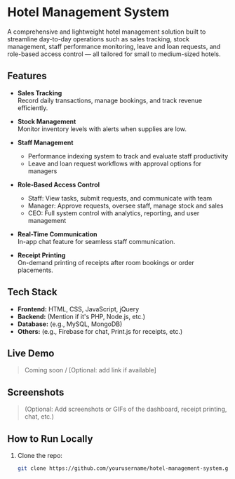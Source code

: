 # Hotel Management System

A comprehensive and lightweight hotel management solution built to streamline day-to-day operations such as sales tracking, stock management, staff performance monitoring, leave and loan requests, and role-based access control — all tailored for small to medium-sized hotels.

## Features

- **Sales Tracking**  
  Record daily transactions, manage bookings, and track revenue efficiently.

- **Stock Management**  
  Monitor inventory levels with alerts when supplies are low.

- **Staff Management**  
  - Performance indexing system to track and evaluate staff productivity  
  - Leave and loan request workflows with approval options for managers

- **Role-Based Access Control**  
  - Staff: View tasks, submit requests, and communicate with team  
  - Manager: Approve requests, oversee staff, manage stock and sales  
  - CEO: Full system control with analytics, reporting, and user management

- **Real-Time Communication**  
  In-app chat feature for seamless staff communication.

- **Receipt Printing**  
  On-demand printing of receipts after room bookings or order placements.

## Tech Stack

- **Frontend:** HTML, CSS, JavaScript, jQuery  
- **Backend:** (Mention if it's PHP, Node.js, etc.)  
- **Database:** (e.g., MySQL, MongoDB)  
- **Others:** (e.g., Firebase for chat, Print.js for receipts, etc.)

## Live Demo

> Coming soon / [Optional: add link if available]

## Screenshots

> (Optional: Add screenshots or GIFs of the dashboard, receipt printing, chat, etc.)

## How to Run Locally

1. Clone the repo:
   ```bash
   git clone https://github.com/yourusername/hotel-management-system.git
